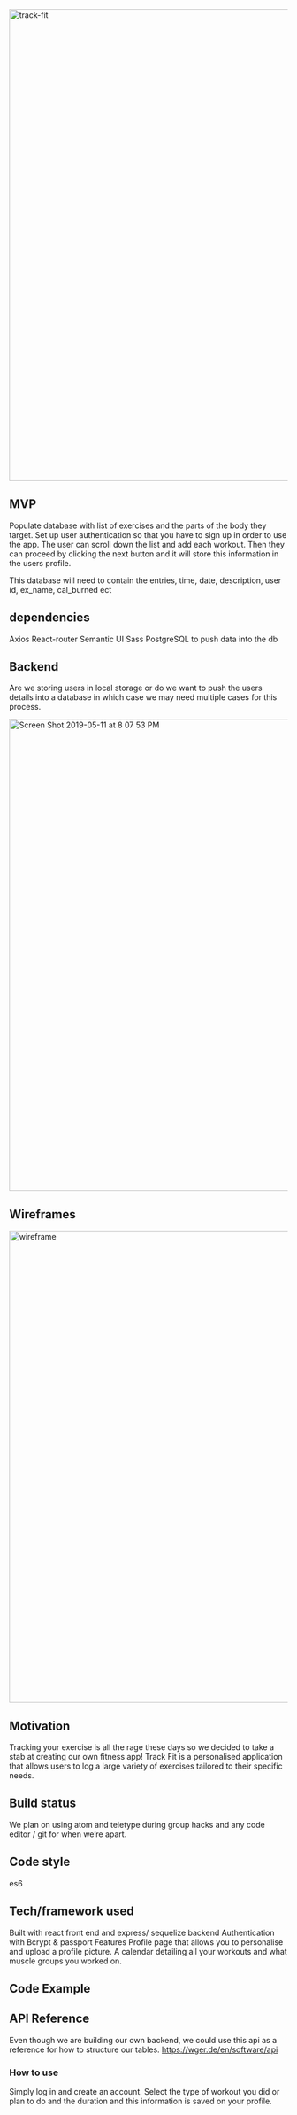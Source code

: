 <img width="852" alt="track-fit" src="https://user-images.githubusercontent.com/29616227/57587882-43298d80-74da-11e9-8fa1-5202a7c2927d.png">




## MVP
Populate database with list of exercises and the parts of the body they target.
Set up user authentication so that you have to sign up in order to use the app.
The user can scroll down the list and add each workout. Then they can proceed by clicking the next button and it will store this information in the users profile.

This database will need to contain the entries, time, date, description, user id, ex_name, cal_burned ect


## dependencies

Axios
React-router
Semantic UI
Sass
PostgreSQL to push data into the db


## Backend
Are we storing users in local storage or do we want to push the users details into a database in which case we may need multiple cases for this process. 



<img width="852" alt="Screen Shot 2019-05-11 at 8 07 53 PM" src="https://media.git.generalassemb.ly/user/19642/files/08852b00-7596-11e9-86a2-02210ed9edf2">



## Wireframes 

<img width="852" alt="wireframe" src="https://user-images.githubusercontent.com/29616227/57585371-38a8cd00-74b5-11e9-9e4f-2f3e6804421d.JPG">




## Motivation
Tracking your exercise is all the rage these days so we decided to take a stab at creating our own fitness app! Track Fit is a personalised application that allows users to log a large variety of exercises tailored to their specific needs. 

## Build status
We plan on using atom and teletype during group hacks and any code editor / git for when we’re apart.  
 
## Code style
es6 
 
## Tech/framework used
Built with react front end and express/ sequelize backend 
Authentication with Bcrypt & passport 
Features
Profile page that allows you to personalise and upload a profile picture. A calendar detailing all your workouts and what muscle groups you worked on. 

## Code Example
 
 
## API Reference
Even though we are building our own backend, we could use this api as a reference for how to structure our tables.
https://wger.de/en/software/api
 
### How to use
Simply log in and create an account. Select the type of workout you did or plan to do and the duration and this information is saved on your profile. 

 


